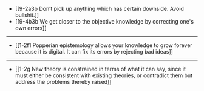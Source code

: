 - [[9-2a3b Don’t pick up anything which has certain downside. Avoid bullshit.]]
- [[9-4b3b We get closer to the objective knowledge by correcting one's own errors]]
---
- [[1-2f1 Popperian epistemology allows your knowledge to grow forever because it is digital. It can fix its errors by rejecting bad ideas]]
---
- [[1-2g New theory is constrained in terms of what it can say, since it must either be consistent with existing theories, or contradict them but address the problems thereby raised]]
